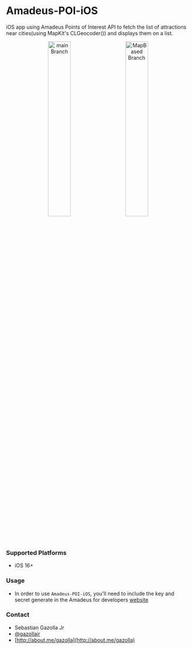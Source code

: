 #  Amadeus-POI-iOS

iOS app using Amadeus Points of Interest API to fetch the list of attractions near cities(using MapKit's CLGeocoder()) and displays them on a list.

<p align="center">
  <img alt="main Branch" src="https://raw.githubusercontent.com/gazolla/Amadeus-POI-iOS/master/AmadeusPOIiOS.gif" width="35%">
&nbsp; &nbsp; &nbsp; &nbsp;
  <img alt="MapBased Branch" src="https://raw.githubusercontent.com/gazolla/Amadeus-POI-iOS/master/AmadeusPOI.gif" width="35%">
</p>

### Supported Platforms

- iOS 16+

### Usage

- In order to use `Amadeus-POI-iOS`, you'll need to include the key and secret generate in the Amadeus for developers [website](https://developers.amadeus.com)

### Contact

* Sebastian Gazolla Jr
* [@gazollajr](http://twitter.com/gazollajr)
* [http://about.me/gazolla](http://about.me/gazolla)
